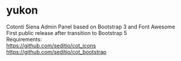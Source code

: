 # yukon
Cotonti Siena Admin Panel based on Bootstrap 3 and Font Awesome  
First public release after transition to Bootstrap 5  
Requirements:  
https://github.com/seditio/cot_icons  
https://github.com/seditio/cot_bootstrap  
